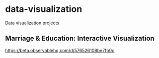 # data-visualization
Data visualization projects

## Marriage & Education: Interactive Visualization
https://beta.observablehq.com/d/576526108be7fb0c
